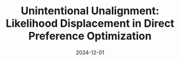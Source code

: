---
title: "Unintentional Unalignment: Likelihood Displacement in Direct Preference Optimization"
authors: "Noam Razin, Sadhika Malladi, **Adithya Bhaskar**, Danqi Chen, Sanjeev Arora, and Boris Hanin"
collection: publications
permalink: https://arxiv.org/abs/2410.08847
info: "[[paper]](https://arxiv.org/abs/2410.08847) [[code]](https://github.com/princeton-nlp/unintentional-unalignment)"
excerpt: "Sometimes, preference optimzation leads to the a *reduction* in the likelihood of the preferred responses. We shed light on this curious phenomenon."
date: 2024-12-01
venue: 'ICLR 2025'
---